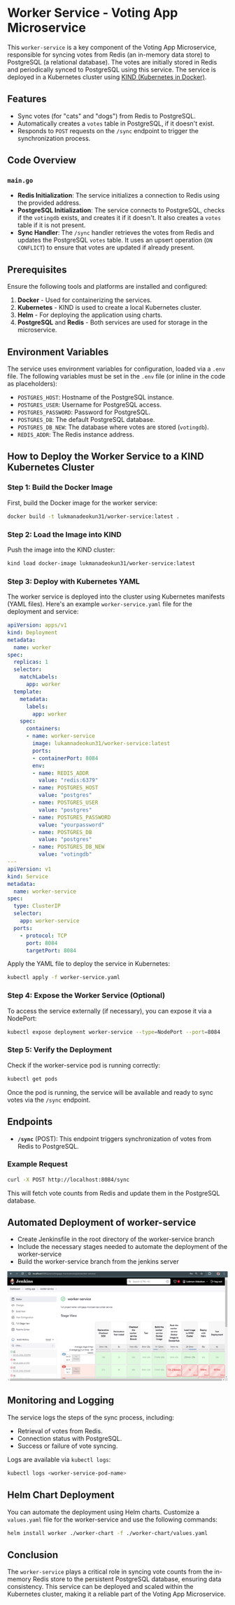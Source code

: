 # Worker Service - Voting App Microservice

This `worker-service` is a key component of the Voting App Microservice, responsible for syncing votes from Redis (an in-memory data store) to PostgreSQL (a relational database). The votes are initially stored in Redis and periodically synced to PostgreSQL using this service. The service is deployed in a Kubernetes cluster using [KIND (Kubernetes in Docker)](https://kind.sigs.k8s.io/).

## Features
- Sync votes (for "cats" and "dogs") from Redis to PostgreSQL.
- Automatically creates a `votes` table in PostgreSQL, if it doesn't exist.
- Responds to `POST` requests on the `/sync` endpoint to trigger the synchronization process.

## Code Overview

### `main.go`

- **Redis Initialization**: The service initializes a connection to Redis using the provided address.
- **PostgreSQL Initialization**: The service connects to PostgreSQL, checks if the `votingdb` exists, and creates it if it doesn't. It also creates a `votes` table if it is not present.
- **Sync Handler**: The `/sync` handler retrieves the votes from Redis and updates the PostgreSQL `votes` table. It uses an upsert operation (`ON CONFLICT`) to ensure that votes are updated if already present.

## Prerequisites

Ensure the following tools and platforms are installed and configured:
1. **Docker** - Used for containerizing the services.
2. **Kubernetes** - KIND is used to create a local Kubernetes cluster.
3. **Helm** - For deploying the application using charts.
4. **PostgreSQL** and **Redis** - Both services are used for storage in the microservice.

## Environment Variables
The service uses environment variables for configuration, loaded via a `.env` file. The following variables must be set in the `.env` file (or inline in the code as placeholders):
- `POSTGRES_HOST`: Hostname of the PostgreSQL instance.
- `POSTGRES_USER`: Username for PostgreSQL access.
- `POSTGRES_PASSWORD`: Password for PostgreSQL.
- `POSTGRES_DB`: The default PostgreSQL database.
- `POSTGRES_DB_NEW`: The database where votes are stored (`votingdb`).
- `REDIS_ADDR`: The Redis instance address.

## How to Deploy the Worker Service to a KIND Kubernetes Cluster

### Step 1: Build the Docker Image
First, build the Docker image for the worker service:
```bash
docker build -t lukmanadeokun31/worker-service:latest .
```

### Step 2: Load the Image into KIND
Push the image into the KIND cluster:
```bash
kind load docker-image lukmanadeokun31/worker-service:latest
```

### Step 3: Deploy with Kubernetes YAML
The worker service is deployed into the cluster using Kubernetes manifests (YAML files). Here's an example `worker-service.yaml` file for the deployment and service:

```yaml
apiVersion: apps/v1
kind: Deployment
metadata:
  name: worker
spec:
  replicas: 1
  selector:
    matchLabels:
      app: worker
  template:
    metadata:
      labels:
        app: worker
    spec:
      containers:
      - name: worker-service
        image: lukamnadeokun31/worker-service:latest
        ports:
        - containerPort: 8084
        env:
        - name: REDIS_ADDR
          value: "redis:6379"
        - name: POSTGRES_HOST
          value: "postgres"
        - name: POSTGRES_USER
          value: "postgres"
        - name: POSTGRES_PASSWORD
          value: "yourpassword"
        - name: POSTGRES_DB
          value: "postgres"
        - name: POSTGRES_DB_NEW
          value: "votingdb"
---
apiVersion: v1
kind: Service
metadata:
  name: worker-service
spec:
  type: ClusterIP
  selector:
    app: worker-service
  ports:
    - protocol: TCP
      port: 8084
      targetPort: 8084
```

Apply the YAML file to deploy the service in Kubernetes:
```bash
kubectl apply -f worker-service.yaml
```

### Step 4: Expose the Worker Service (Optional)
To access the service externally (if necessary), you can expose it via a NodePort:
```bash
kubectl expose deployment worker-service --type=NodePort --port=8084
```

### Step 5: Verify the Deployment
Check if the worker-service pod is running correctly:
```bash
kubectl get pods
```

Once the pod is running, the service will be available and ready to sync votes via the `/sync` endpoint.

## Endpoints

- **`/sync`** (POST): This endpoint triggers synchronization of votes from Redis to PostgreSQL.

### Example Request
```bash
curl -X POST http://localhost:8084/sync
```

This will fetch vote counts from Redis and update them in the PostgreSQL database.



## Automated Deployment of worker-service
* Create Jenkinsfile in the root directory of the worker-service branch
* Include the necessary stages needed to automate the deployment of the worker-service
* Build the worker-service branch from the jenkins server

![worker-service-pipeline](./images/worker-service-pipeline.png)


## Monitoring and Logging

The service logs the steps of the sync process, including:
- Retrieval of votes from Redis.
- Connection status with PostgreSQL.
- Success or failure of vote syncing.

Logs are available via `kubectl logs`:
```bash
kubectl logs <worker-service-pod-name>
```

## Helm Chart Deployment

You can automate the deployment using Helm charts. Customize a `values.yaml` file for the worker-service and use the following commands:

```bash
helm install worker ./worker-chart -f ./worker-chart/values.yaml
```

## Conclusion

The `worker-service` plays a critical role in syncing vote counts from the in-memory Redis store to the persistent PostgreSQL database, ensuring data consistency. This service can be deployed and scaled within the Kubernetes cluster, making it a reliable part of the Voting App Microservice.

